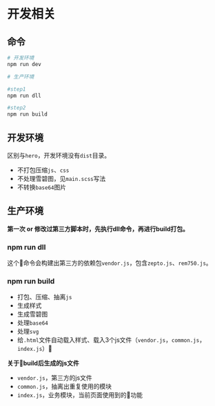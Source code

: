 # 开发相关

## 命令

``` bash
# 开发环境
npm run dev

# 生产环境

#step1
npm run dll

#step2
npm run build
```

## 开发环境

区别与`hero`，开发环境没有`dist`目录。

- 不打包压缩`js`、`css`
- 不处理雪碧图，见`main.scss`写法
- 不转换`base64`图片

## 生产环境

**第一次 or 修改过第三方脚本时，先执行dll命令，再进行build打包。**

### npm run dll

这个命令会构建出第三方的依赖包`vendor.js`，包含`zepto.js`、`rem750.js`。

### npm run build

- 打包、压缩、抽离`js`
- 生成样式
- 生成雪碧图
- 处理`base64`
- 处理`svg`
- 给`.html`文件自动载入样式、载入3个js文件（`vendor.js`，`common.js`，`index.js`）

**关于build后生成的js文件**

- `vendor.js`，第三方的js文件
- `common.js`，抽离出重复使用的模块
- `index.js`，业务模块，当前页面使用到的功能